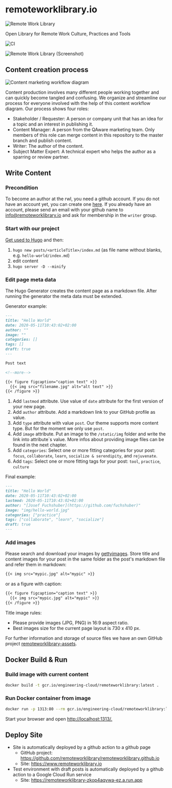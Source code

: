 # remoteworklibrary.io

![Remote Work Library](https://github.com/adersberger/remoteworklibrary.io/blob/master/static/logo.png "Remote Work Library")

Open Library for Remote Work Culture, Practices and Tools

![CI](https://github.com/remoteworklibrary/remoteworklibrary.io/workflows/CI/badge.svg)

![Remote Work Library (Screenshot)](https://github.com/adersberger/remoteworklibrary.io/blob/master/screenshot.png "Remote Work Library (Screenshot)")

## Content creation process

![Content marketing workflow diagram](doc/content-marketing-workflow.png)

Content production involves many different people working together and can quickly become tangled and confusing. We organize and streamline our process for everyone involved with the help of this content workflow diagram. Our process shows four roles:

* Stakeholder / Requester: A person or company unit that has an idea for a topic and an interest in publishing it.
* Content Manager: A person from the QAware marketing team. Only members of this role can merge content in this repository to the master branch and publish content.
* Writer: The author of the content.
* Subject Matter Expert: A technical expert who helps the author as a sparring or review partner.

## Write Content

### Precondition

To become an author at the rwl, you need a github account. If you do not have an account yet, you can create one [here](https://github.com/join). If you already have an account, please send an email with your github name to info@remoteworklibrary.io and ask for membership in the `writer` group.

### Start with our project  

[Get used to Hugo](https://gohugo.io/getting-started/quick-start) and then:

1) `hugo new posts/<articleTitle>/index.md` (as file name without blanks, e.g. `hello-world/index.md`)
2) edit content
3) `hugo server -D --minify`

### Edit page meta data

The Hugo Generator creates the content page as a markdown file. After running the generator the meta data must be extended.

Generator example:

```md
---
title: "Hello World"
date: 2020-05-11T10:43:02+02:00
author: ""
image: ""
categories: []
tags: []
draft: true
---

Post text

<!--more-->

{{< figure figcaption="caption text" >}}
  {{< img src="filename.jpg" alt="alt text" >}}
{{< /figure >}}
```

1. Add `lastmod` attribute. Use value of `date` attribute for the first version of your new page.
2. Add `author` attribute. Add a markdown link to your GitHub profile as value.
3. Add `type` attribute with value `post`. Our theme supports more content type. But for the moment we only use `post`.
4. Add `image` attribute. Put an image to the `/static/img` folder and write the link into attribute`s value. More infos about providing image files can be found in the next chapter.
5. Add `categories`: Select one or more fitting categories for your post: `focus`, `collaborate`, `learn`, `socialize & serendipity`, and `rejuvenate`.
6. Add `tags`: Select one or more fitting tags for your post: `tool`, `practice`, `culture`

Final example:

```md
---
title: "Hello World"
date: 2020-05-11T10:43:02+02:00
lastmod: 2020-05-11T10:43:02+02:00
author: "[Josef Fuchshuber](https://github.com/fuchshuber)"
image: "img/hello-world.jpg"
categories: ["practice"]
tags: ["collaborate", "learn", "socialize"]
draft: true
---
```

### Add images

Please search and download your images by [gettyimages](https://www.gettyimages.de/). Store title and content images for your post in the same folder as the post's markdown file and refer them in markdown:

```md
{{< img src="mypic.jpg" alt="mypic" >}}
```

or as a figure with caption:

```md
{{< figure figcaption="caption text" >}}
  {{< img src="mypic.jpg" alt="mypic" >}}
{{< /figure >}}
```

Title image rules:

* Please provide images (JPG, PNG) in 16:9 aspect ratio.
* Best images size for the current page layout is 730 x 410 px.

For further information and storage of source files we have an own GitHub project [remoteworklibrary-assets](https://github.com/remoteworklibrary/remoteworklibrary-assets).

## Docker Build & Run

### Build image with current content

```bash
docker build -t gcr.io/engineering-cloud/remoteworklibrary:latest .
```

### Run Docker container from image

```bash
docker run -p 1313:80 --rm gcr.io/engineering-cloud/remoteworklibrary:latest
```

Start your browser and open <http://localhost:1313/.>

## Deploy Site

* Site is automatically deployed by a github action to a github page
  * GitHub project: https://github.com/remoteworklibrary/remoteworklibrary.github.io
  * Site: https://www.remoteworklibrary.io
* Test environment with draft posts is automatically deployed by a github action to a Google Cloud Run service
  * Site: https://remoteworklibrary-zkop4aqvwa-ez.a.run.app
